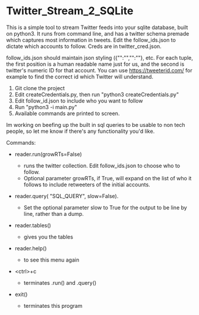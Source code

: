 # Twitter_Stream_2_SQLite

This is a simple tool to stream Twitter feeds into your sqlite database, built on python3. It runs from command line, and has a twitter schema premade which captures most information in tweets. 
Edit the follow_ids.json to dictate which accounts to follow. Creds are in twitter_cred.json.

follow_ids.json should maintain json styling ({"":"","":""}, etc. For each tuple, the first position is a human readable name just for us, and the second is twitter's numeric ID for that account. You can use https://tweeterid.com/ for example to find the correct id which Twitter will understand.

1. Git clone the project
2. Edit createCredentials.py, then run "python3 createCredentials.py"
3. Edit follow_id.json to include who you want to follow
4. Run "python3 -i main.py"
5. Available commands are printed to screen.


Im working on beefing up the built in sql queries to be usable to non tech people, so let me know if there's any functionality you'd like.



Commands:

* reader.run(growRTs=False) 					
  * runs the twitter collection. Edit follow_ids.json to choose who to follow.				
  * Optional parameter growRTs, if True, will expand on the list of who it follows to include retweeters of the initial accounts. 
  
* reader.query( "SQL_QUERY", slow=False). 	
  * Set the optional parameter slow to True for the output to be line by line, rather than a dump.

* reader.tables() 				
  * gives you the tables

* reader.help() 				
  * to see this menu again

* \<ctrl\>+c 					
  * terminates .run() and .query()

* exit() 					
  * terminates this program

